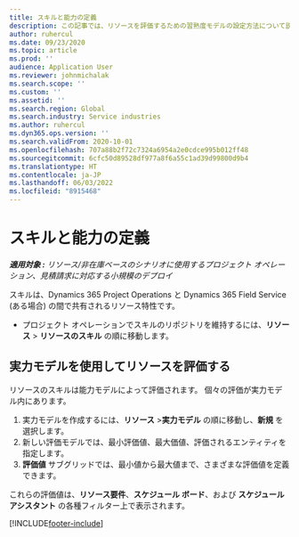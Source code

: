 ```yaml
---
title: スキルと能力の定義
description: この記事では、リソースを評価するための習熟度モデルの設定方法について説明します。
author: ruhercul
ms.date: 09/23/2020
ms.topic: article
ms.prod: ''
audience: Application User
ms.reviewer: johnmichalak
ms.search.scope: ''
ms.custom: ''
ms.assetid: ''
ms.search.region: Global
ms.search.industry: Service industries
ms.author: ruhercul
ms.dyn365.ops.version: ''
ms.search.validFrom: 2020-10-01
ms.openlocfilehash: 707a88b2f72c7324a6954a2e0cdce995b012ff48
ms.sourcegitcommit: 6cfc50d89528df977a8f6a55c1ad39d99800d9b4
ms.translationtype: HT
ms.contentlocale: ja-JP
ms.lasthandoff: 06/03/2022
ms.locfileid: "8915468"
---
```

# <a name="define-skills-and-proficiencies"></a>スキルと能力の定義

_**適用対象 :** リソース/非在庫ベースのシナリオに使用するプロジェクト オペレーション、見積請求に対応する小規模のデプロイ_

スキルは、Dynamics 365 Project Operations と Dynamics 365 Field Service (ある場合) の間で共有されるリソース特性です。 

- プロジェクト オペレーションでスキルのリポジトリを維持するには、**リソース** \> **リソースのスキル** の順に移動します。 

## <a name="use-proficiency-models-to-rate-resources"></a>実力モデルを使用してリソースを評価する

リソースのスキルは能力モデルによって評価されます。 個々の評価が実力モデル内にあります。 

1. 実力モデルを作成するには、**リソース** \>**実力モデル** の順に移動し、**新規** を選択します。
2. 新しい評価モデルでは、最小評価値、最大価値、評価されるエンティティを指定します。
3. **評価値** サブグリッドでは、最小値から最大値まで、さまざまな評価値を定義できます。


これらの評価値は、**リソース要件**、**スケジュール ボード**、および **スケジュール アシスタント** の各種フィルター上で表示されます。


[!INCLUDE[footer-include](../includes/footer-banner.md)]